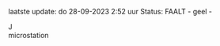laatste update: 
do 28-09-2023  2:52   uur 
Status: FAALT - geel - 
<div class="service R">J</div><div class="service Y">microstation</div>